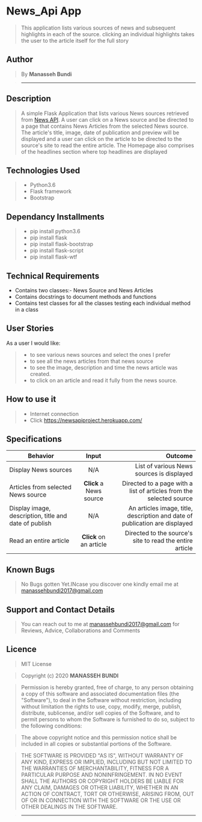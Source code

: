 # News_Api App

> This application lists various sources of news and subsequent highlights in each of the source. clicking an individual highlights takes the user to the article itself for the full story

## Author

> By **Manasseh Bundi**

> -----------------------------------------------------------

## Description

> A simple Flask Application that lists various News sources retrieved from [News API](https://newsapi.org/). A user can click on a News source and be directed to a page that contains News Articles from the selected News source. The article's title, image, date of publication and preview will be displayed and a user can click on the article to be directed to the source's site to read the entire article.
>The Homepage also comprises of the headlines section where top headlines are displayed

## Technologies Used

> * Python3.6
> * Flask framework
> * Bootstrap

## Dependancy Installments

> * pip install python3.6
> * pip install flask
> * pip install flask-bootstrap
> * pip install flask-script
> * pip install flask-wtf

## Technical Requirements

* Contains two classes:- News Source and News Articles
* Contains docstrings to document methods and functions
* Contains test classes for all the classes testing each individual method in a class

## User Stories

As a user I would like:

> * to see various news sources and select the ones I prefer
> * to see all the news articles from that news source
> * to see the image, description and time the news article was created.
> * to click on an article and read it fully from the news source.

## How to use it

> * Internet connection
> * Click https://newsapiproject.herokuapp.com/ <br/>
  
## Specifications

| Behavior        | Input           | Outcome  |
| ------------- |:-------------:| -----:|
| Display News sources | N/A | List of various News sources is displayed |
| Articles from selected News source | **Click** a News source | Directed to a page with a list of articles from the selected source |
| Display image, description, title and date of publish | N/A | An articles image, title, description and date of publication are displayed |
| Read an entire article | **Click** on an article | Directed to the source's site to read the entire article |


## Known Bugs

> No Bugs gotten Yet.INcase you discover one kindly  email me at manassehbundi2017@gmail.com

## Support and Contact Details

> You can reach out to me at manassehbundi2017@gmail.com
for Reviews, Advice, Collaborations and Comments

## Licence

> MIT License

> Copyright (c) 2020 **MANASSEH BUNDI**

> Permission is hereby granted, free of charge, to any person obtaining a copy
of this software and associated documentation files (the "Software"), to deal
in the Software without restriction, including without limitation the rights
to use, copy, modify, merge, publish, distribute, sublicense, and/or sell
copies of the Software, and to permit persons to whom the Software is
furnished to do so, subject to the following conditions:

> The above copyright notice and this permission notice shall be included in all
copies or substantial portions of the Software.

> THE SOFTWARE IS PROVIDED "AS IS", WITHOUT WARRANTY OF ANY KIND, EXPRESS OR
IMPLIED, INCLUDING BUT NOT LIMITED TO THE WARRANTIES OF MERCHANTABILITY,
FITNESS FOR A PARTICULAR PURPOSE AND NONINFRINGEMENT. IN NO EVENT SHALL THE
AUTHORS OR COPYRIGHT HOLDERS BE LIABLE FOR ANY CLAIM, DAMAGES OR OTHER
LIABILITY, WHETHER IN AN ACTION OF CONTRACT, TORT OR OTHERWISE, ARISING FROM,
OUT OF OR IN CONNECTION WITH THE SOFTWARE OR THE USE OR OTHER DEALINGS IN THE
SOFTWARE.

> --------------------------------------------------------